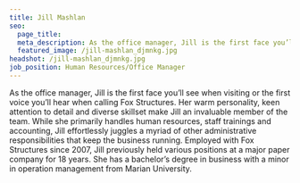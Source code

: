 ```yaml
---
title: Jill Mashlan
seo:
  page_title:
  meta_description: As the office manager, Jill is the first face you’ll see when visiting or the first voice you’ll hear when calling Fox Structures.
  featured_image: /jill-mashlan_djmnkg.jpg
headshot: /jill-mashlan_djmnkg.jpg
job_position: Human Resources/Office Manager
---
```

As the office manager, Jill is the first face you’ll see when visiting or the first voice you’ll hear when calling Fox Structures. Her warm personality, keen attention to detail and diverse skillset make Jill an invaluable member of the team. While she primarily handles human resources, staff trainings and accounting, Jill effortlessly juggles a myriad of other administrative responsibilities that keep the business running. Employed with Fox Structures since 2007, Jill previously held various positions at a major paper company for 18 years. She has a bachelor’s degree in business with a minor in operation management from Marian University.
